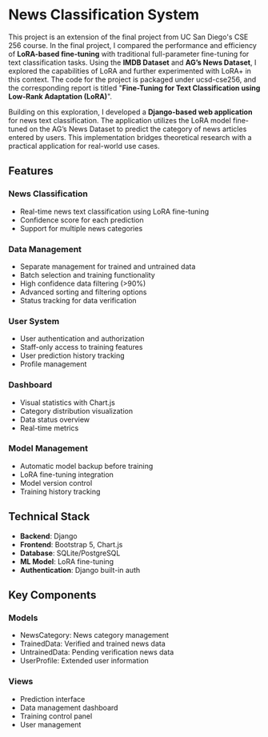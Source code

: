 # News Classification System

This project is an extension of the final project from UC San Diego's CSE 256 course. In the final project, I compared the performance and efficiency of **LoRA-based fine-tuning** with traditional full-parameter fine-tuning for text classification tasks. Using the **IMDB Dataset** and **AG’s News Dataset**, I explored the capabilities of LoRA and further experimented with LoRA+ in this context. The code for the project is packaged under ucsd-cse256, and the corresponding report is titled "**Fine-Tuning for Text Classification using Low-Rank Adaptation (LoRA)**".

Building on this exploration, I developed a **Django-based web application** for news text classification. The application utilizes the LoRA model fine-tuned on the AG’s News Dataset to predict the category of news articles entered by users. This implementation bridges theoretical research with a practical application for real-world use cases.

## Features

### News Classification
- Real-time news text classification using LoRA fine-tuning
- Confidence score for each prediction
- Support for multiple news categories

### Data Management
- Separate management for trained and untrained data
- Batch selection and training functionality
- High confidence data filtering (>90%)
- Advanced sorting and filtering options
- Status tracking for data verification

### User System
- User authentication and authorization
- Staff-only access to training features
- User prediction history tracking
- Profile management

### Dashboard
- Visual statistics with Chart.js
- Category distribution visualization
- Data status overview
- Real-time metrics

### Model Management
- Automatic model backup before training
- LoRA fine-tuning integration
- Model version control
- Training history tracking

## Technical Stack

- **Backend**: Django
- **Frontend**: Bootstrap 5, Chart.js
- **Database**: SQLite/PostgreSQL
- **ML Model**: LoRA fine-tuning
- **Authentication**: Django built-in auth

## Key Components

### Models
- NewsCategory: News category management
- TrainedData: Verified and trained news data
- UntrainedData: Pending verification news data
- UserProfile: Extended user information

### Views
- Prediction interface
- Data management dashboard
- Training control panel
- User management
